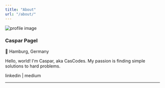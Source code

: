 ```yaml
---
title: "About"
url: "/about/"
---
```


![profile image](/profile.jpg)
### Caspar Pagel
📍 Hamburg, Germany

Hello, world! I'm Caspar, aka CasCodes. 
My passion is finding simple solutions to hard problems.


linkedin | medium

---